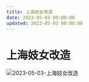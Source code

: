 ```yaml
---
title: 上海妓女改造
date: 2023-05-03 00:00:00
updated: 2023-05-03 00:00:00
---
```


# 上海妓女改造
![2023-05-03-上海妓女改造](assets/2023-05-03-上海妓女改造.jpeg)

